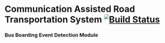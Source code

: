 Communication Assisted Road Transportation System [![Build Status](https://travis-ci.org/carts-uiet/cartsbusboarding.svg?branch=chaudhary)](https://travis-ci.org/carts-uiet/cartsbusboarding)
=================================================

### Bus Boarding Event Detection Module  

